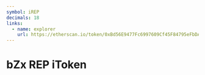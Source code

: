 ```yaml
---
symbol: iREP
decimals: 18
links:
  - name: explorer
    url: https://etherscan.io/token/0xBd56E9477Fc6997609Cf45F84795eFbDAC642Ff1
---
```


# bZx REP iToken
